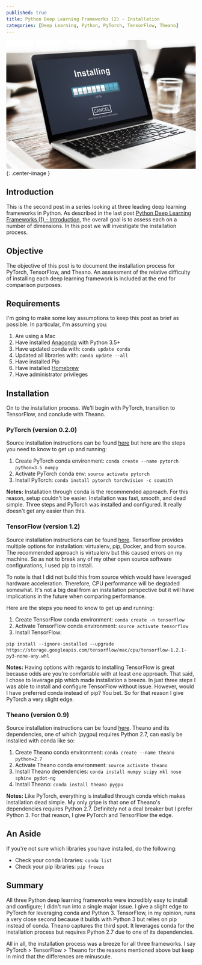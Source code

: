 ```yaml
---
published: true
title: Python Deep Learning Frameworks (2) - Installation
categories: [Deep Learning, Python, PyTorch, TensorFlow, Theano]
---
```

![](/assets/images/installing.jpeg?raw=true){: .center-image }

## Introduction
This is the second post in a series looking at three leading deep learning frameworks in Python. As described in the last post [Python Deep Learning Frameworks (1) - Introduction](https://dziganto.github.io/deep%20learning/python/pytorch/tensorflow/theano/Python-Deep-Learning-Frameworks-1/), the overall goal is to assess each on a number of dimensions. In this post we will investigate the installation process.

## Objective
The objective of this post is to document the installation process for PyTorch, TensorFlow, and Theano. An assessment of the relative difficulty of installing each deep learning framework is included at the end for comparison purposes. 

## Requirements
I'm going to make some key assumptions to keep this post as brief as possible. In particular, I'm assuming you:

1. Are using a Mac
2. Have installed [Anaconda](https://www.continuum.io/downloads) with Python 3.5+
3. Have updated conda with: `conda update conda`
4. Updated all libraries with: `conda update --all`
5. Have installed Pip
6. Have installed [Homebrew](https://brew.sh/)
7. Have administrator privileges

## Installation 
On to the installation process. We'll begin with PyTorch, transition to TensorFlow, and conclude with Theano. 

### PyTorch (version 0.2.0)
Source installation instructions can be found [here](http://pytorch.org/) but here are the steps you need to know to get up and running:
1. Create PyTorch conda environment: `conda create --name pytorch python=3.5 numpy`
2. Activate PyTorch conda env: `source activate pytorch`
3. Install PyTorch: `conda install pytorch torchvision -c soumith`

**Notes:** Installation through conda is the recommended approach. For this reason, setup couldn't be easier. Installation was fast, smooth, and dead simple. Three steps and PyTorch was installed and configured. It really doesn't get any easier than this. 

### TensorFlow (version 1.2)
Source installation instructions can be found [here](https://www.tensorflow.org/install/install_mac). Tensorflow provides multiple options for installation: virtualenv, pip, Docker, and from source. The recommended approach is virtualenv but this caused errors on my machine. So as not to break any of my other open source software configurations, I used pip to install. 

To note is that I did not build this from source which would have leveraged hardware acceleration. Therefore, CPU performance will be degraded somewhat. It's not a big deal from an installation perspective but it will have implications in the future when comparing performance.  

Here are the steps you need to know to get up and running:
1. Create TensorFlow conda environment: `conda create -n tensorflow`
2. Activate TensorFlow conda environment: `source activate tensorflow`
3. Install TensorFlow: 
```
pip install --ignore-installed --upgrade https://storage.googleapis.com/tensorflow/mac/cpu/tensorflow-1.2.1-py3-none-any.whl
```

**Notes:** Having options with regards to installing TensorFlow is great because odds are you're comfortable with at least one approach. That said, I chose to leverage pip which made installation a breeze. In just three steps I was able to install and configure TensorFlow without issue. However, would I have preferred conda instead of pip? You bet. So for that reason I give PyTorch a very slight edge.  

### Theano (version 0.9)
Source installation instructions can be found [here](http://deeplearning.net/software/theano/install_macos.html). Theano and its dependencies, one of which (pygpu) requires Python 2.7, can easily be installed with conda like so:
1. Create Theano conda environment: `conda create --name theano python=2.7`
2. Activate Theano conda environment: `source activate theano`
3. Install Theano dependencies: `conda install numpy scipy mkl nose sphinx pydot-ng`
3. Install Theano: `conda install theano pygpu`

**Notes:** Like PyTorch, everything is installed through conda which makes installation dead simple. My only gripe is that one of Theano's dependencies requires Python 2.7. Definitely not a deal breaker but I prefer Python 3. For that reason, I give PyTorch and TensorFlow the edge.

## An Aside
If you're not sure which libraries you have installed, do the following:
- Check your conda libraries: `conda list`  
- Check your pip libraries: `pip freeze` 

## Summary
All three Python deep learning frameworks were incredibly easy to install and configure; I didn't run into a single major issue. I give a slight edge to PyTorch for leveraging conda and Python 3. TensorFlow, in my opinion, runs a very close second because it builds with Python 3 but relies on pip instead of conda. Theano captures the third spot. It leverages conda for the installation process but requires Python 2.7 due to one of its dependencies. 

All in all, the installation process was a breeze for all three frameworks. I say PyTorch > TensorFlow > Theano for the reasons mentioned above but keep in mind that the differences are minuscule. 
